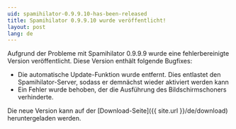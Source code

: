 ```yaml
---
uid: spamihilator-0.9.9.10-has-been-released
title: Spamihilator 0.9.9.10 wurde veröffentlicht!
layout: post
lang: de
---
```


Aufgrund der Probleme mit Spamihilator 0.9.9.9 wurde eine fehlerbereinigte Version
veröffentlicht. Diese Version enthält folgende Bugfixes:

* Die automatische Update-Funktion wurde entfernt. Dies entlastet den
  Spamihilator-Server, sodass er demnächst wieder aktiviert werden kann
* Ein Fehler wurde behoben, der die Ausführung des Bildschirmschoners verhinderte.

Die neue Version kann auf der [Download-Seite]({{ site.url }}/de/download) heruntergeladen werden.
